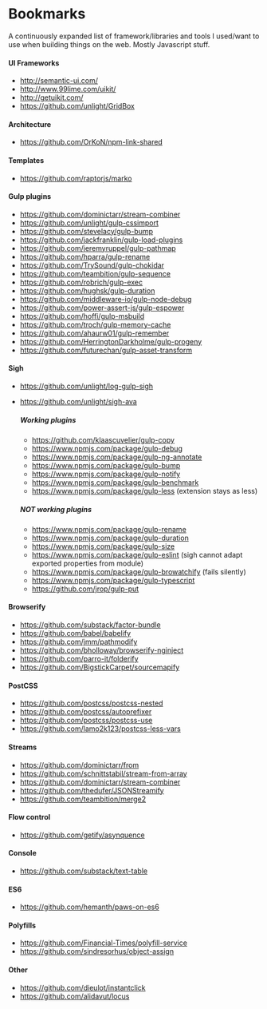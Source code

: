 Bookmarks
=========
A continuously expanded list of framework/libraries and tools I used/want to use when building things on the web. Mostly Javascript stuff.

#### UI Frameworks
- http://semantic-ui.com/
- http://www.99lime.com/uikit/
- http://getuikit.com/
- https://github.com/unlight/GridBox

#### Architecture
- https://github.com/OrKoN/npm-link-shared

#### Templates
- https://github.com/raptorjs/marko

#### Gulp plugins
- https://github.com/dominictarr/stream-combiner
- https://github.com/unlight/gulp-cssimport
- https://github.com/stevelacy/gulp-bump
- https://github.com/jackfranklin/gulp-load-plugins
- https://github.com/jeremyruppel/gulp-pathmap
- https://github.com/hparra/gulp-rename
- https://github.com/TrySound/gulp-chokidar
- https://github.com/teambition/gulp-sequence
- https://github.com/robrich/gulp-exec
- https://github.com/hughsk/gulp-duration
- https://github.com/middleware-io/gulp-node-debug
- https://github.com/power-assert-js/gulp-espower
- https://github.com/hoffi/gulp-msbuild
- https://github.com/troch/gulp-memory-cache
- https://github.com/ahaurw01/gulp-remember
- https://github.com/HerringtonDarkholme/gulp-progeny
- https://github.com/futurechan/gulp-asset-transform

#### Sigh
- https://github.com/unlight/log-gulp-sigh
- https://github.com/unlight/sigh-ava

  ##### Working plugins
  - https://github.com/klaascuvelier/gulp-copy
  - https://www.npmjs.com/package/gulp-debug
  - https://www.npmjs.com/package/gulp-ng-annotate
  - https://www.npmjs.com/package/gulp-bump
  - https://www.npmjs.com/package/gulp-notify
  - https://www.npmjs.com/package/gulp-benchmark
  - https://www.npmjs.com/package/gulp-less (extension stays as less)

  ##### NOT working plugins
  - https://www.npmjs.com/package/gulp-rename
  - https://www.npmjs.com/package/gulp-duration
  - https://www.npmjs.com/package/gulp-size
  - https://www.npmjs.com/package/gulp-eslint (sigh cannot adapt exported properties from module)
  - https://www.npmjs.com/package/gulp-browatchify (fails silently)
  - https://www.npmjs.com/package/gulp-typescript
  - https://github.com/jrop/gulp-put

#### Browserify
- https://github.com/substack/factor-bundle
- https://github.com/babel/babelify
- https://github.com/jmm/pathmodify
- https://github.com/bholloway/browserify-nginject
- https://github.com/parro-it/folderify
- https://github.com/BigstickCarpet/sourcemapify

#### PostCSS
- https://github.com/postcss/postcss-nested
- https://github.com/postcss/autoprefixer
- https://github.com/postcss/postcss-use
- https://github.com/lamo2k123/postcss-less-vars

#### Streams
- https://github.com/dominictarr/from
- https://github.com/schnittstabil/stream-from-array
- https://github.com/dominictarr/stream-combiner
- https://github.com/thedufer/JSONStreamify
- https://github.com/teambition/merge2

#### Flow control
- https://github.com/getify/asynquence

#### Console
- https://github.com/substack/text-table

#### ES6
- https://github.com/hemanth/paws-on-es6

#### Polyfills
- https://github.com/Financial-Times/polyfill-service
- https://github.com/sindresorhus/object-assign

#### Other
- https://github.com/dieulot/instantclick
- https://github.com/alidavut/locus
